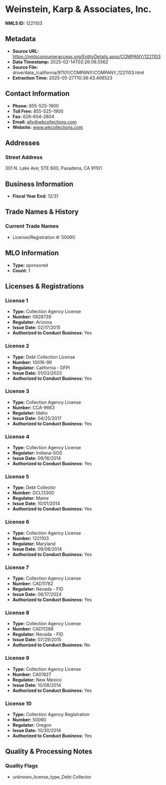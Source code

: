 # Weinstein, Karp & Associates, Inc.

**NMLS ID:** 1221103

## Metadata
- **Source URL:** https://nmlsconsumeraccess.org/EntityDetails.aspx/COMPANY/1221103
- **Data Timestamp:** 2025-02-14T02:26:06.556Z
- **Source File:** drive/data_/california/91101/COMPANY/COMPANY_1221103.html
- **Extraction Time:** 2025-05-27T10:38:43.406523

## Contact Information
- **Phone:** 855-525-1900
- **Toll Free:** 855-525-1900
- **Fax:** 626-604-2804
- **Email:** ally@wkcollections.com
- **Website:** www.wkcollections.com

## Addresses
### Street Address
301 N. Lake Ave; STE 600; Pasadena, CA 91101

## Business Information
- **Fiscal Year End:** 12/31

## Trade Names & History
### Current Trade Names
- License/Registration #: 50060

## MLO Information
- **Type:** sponsored
- **Count:** 1

## Licenses & Registrations

### License 1
- **Type:** Collection Agency License
- **Number:** 0928739
- **Regulator:** Arizona
- **Issue Date:** 02/17/2015
- **Authorized to Conduct Business:** Yes

### License 2
- **Type:** Debt Collection License
- **Number:** 10016-99
- **Regulator:** California - DFPI
- **Issue Date:** 01/03/2023
- **Authorized to Conduct Business:** Yes

### License 3
- **Type:** Collection Agency License
- **Number:** CCA-9663
- **Regulator:** Idaho
- **Issue Date:** 04/25/2017
- **Authorized to Conduct Business:** Yes

### License 4
- **Type:** Collection Agency License
- **Regulator:** Indiana-SOS
- **Issue Date:** 09/16/2014
- **Authorized to Conduct Business:** Yes

### License 5
- **Type:** Debt Collector
- **Number:** DCL13300
- **Regulator:** Maine
- **Issue Date:** 10/01/2014
- **Authorized to Conduct Business:** Yes

### License 6
- **Type:** Collection Agency License
- **Number:** 1221103
- **Regulator:** Maryland
- **Issue Date:** 09/08/2014
- **Authorized to Conduct Business:** Yes

### License 7
- **Type:** Collection Agency License
- **Number:** CAD11782
- **Regulator:** Nevada - FID
- **Issue Date:** 06/17/2024
- **Authorized to Conduct Business:** Yes

### License 8
- **Type:** Collection Agency License
- **Number:** CAD11286
- **Regulator:** Nevada - FID
- **Issue Date:** 07/29/2015
- **Authorized to Conduct Business:** No

### License 9
- **Type:** Collection Agency License
- **Number:** CA01927
- **Regulator:** New Mexico
- **Issue Date:** 10/08/2014
- **Authorized to Conduct Business:** Yes

### License 10
- **Type:** Collection Agency Registration
- **Number:** 50060
- **Regulator:** Oregon
- **Issue Date:** 10/30/2014
- **Authorized to Conduct Business:** Yes

## Quality & Processing Notes
### Quality Flags
- unknown_license_type_Debt Collector
